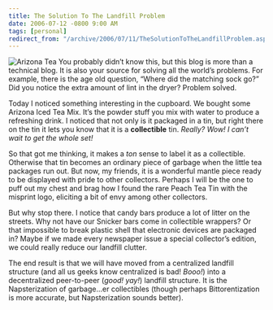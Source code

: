 ```yaml
---
title: The Solution To The Landfill Problem
date: 2006-07-12 -0800 9:00 AM
tags: [personal]
redirect_from: "/archive/2006/07/11/TheSolutionToTheLandfillProblem.aspx/"
---
```


![Arizona Tea](https://haacked.com/images/ArizonaTea.jpg) You probably
didn’t know this, but this blog is more than a technical blog. It is
also your source for solving all the world’s problems. For example,
there is the age old question, “Where did the matching sock go?” Did you
notice the extra amount of lint in the dryer? Problem solved.

Today I noticed something interesting in the cupboard. We bought some
Arizona Iced Tea Mix. It’s the powder stuff you mix with water to
produce a refreshing drink. I noticed that not only is it packaged in a
tin, but right there on the tin it lets you know that it is a
**collectible** tin. *Really? Wow! I can’t wait to get the whole set!*

So that got me thinking, it makes a *ton* sense to label it as a
collectible. Otherwise that tin becomes an ordinary piece of garbage
when the little tea packages run out. But now, my friends, it is a
wonderful mantle piece ready to be displayed with pride to other
collectors. Perhaps I will be the one to puff out my chest and brag how
I found the rare Peach Tea Tin with the misprint logo, eliciting a bit
of envy among other collectors.

But why stop there. I notice that candy bars produce a lot of litter on
the streets. Why not have our Snicker bars come in collectible wrappers?
Or that impossible to break plastic shell that electronic devices are
packaged in? Maybe if we made every newspaper issue a special
collector’s edition, we could really reduce our landfill clutter.

The end result is that we will have moved from a centralized landfill
structure (and all us geeks know centralized is bad! *Booo!*) into a
decentralized peer-to-peer (*good! yay!*) landfill structure. It is the
Napsterization of garbage...er collectibles (though perhaps
Bittorentization is more accurate, but Napsterization sounds better).


